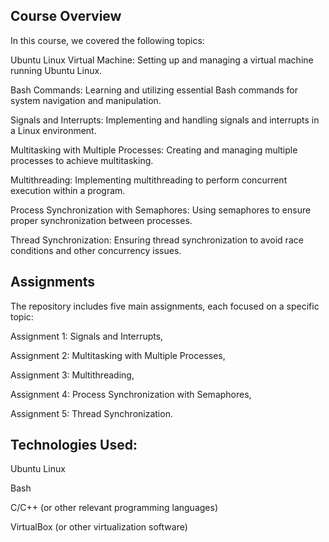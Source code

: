 Course Overview
-
In this course, we covered the following topics:

Ubuntu Linux Virtual Machine: Setting up and managing a virtual machine running Ubuntu Linux.

Bash Commands: Learning and utilizing essential Bash commands for system navigation and manipulation.

Signals and Interrupts: Implementing and handling signals and interrupts in a Linux environment.

Multitasking with Multiple Processes: Creating and managing multiple processes to achieve multitasking.

Multithreading: Implementing multithreading to perform concurrent execution within a program.

Process Synchronization with Semaphores: Using semaphores to ensure proper synchronization between processes.

Thread Synchronization: Ensuring thread synchronization to avoid race conditions and other concurrency issues.




Assignments
-
The repository includes five main assignments, each focused on a specific topic:

Assignment 1: Signals and Interrupts,

Assignment 2: Multitasking with Multiple Processes,

Assignment 3: Multithreading,

Assignment 4: Process Synchronization with Semaphores,

Assignment 5: Thread Synchronization.


Technologies Used:
-
Ubuntu Linux

Bash

C/C++ (or other relevant programming languages)

VirtualBox (or other virtualization software)
